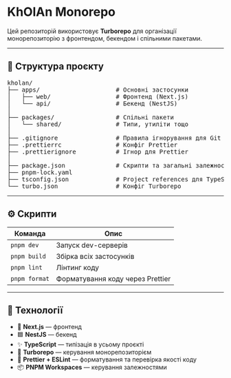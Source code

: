# KhOlAn Monorepo

Цей репозиторій використовує **Turborepo** для організації монорепозиторію з фронтендом, бекендом і спільними пакетами.

---

## 📁 Структура проєкту

<pre>
kholan/
├── apps/                     # Основні застосунки
│   ├── web/                  # Фронтенд (Next.js)
│   └── api/                  # Бекенд (NestJS)
│
├── packages/                 # Спільні пакети
│   └── shared/               # Типи, утиліти тощо
│
├── .gitignore                # Правила ігнорування для Git
├── .prettierrc               # Конфіг Prettier
├── .prettierignore           # Ігнор для Prettier
│
├── package.json              # Скрипти та загальні залежності
├── pnpm-lock.yaml
├── tsconfig.json             # Project references для TypeScript
└── turbo.json                # Конфіг Turborepo
</pre>

---

## ⚙️ Скрипти

| Команда       | Опис                             |
| ------------- | -------------------------------- |
| `pnpm dev`    | Запуск dev-серверів              |
| `pnpm build`  | Збірка всіх застосунків          |
| `pnpm lint`   | Лінтинг коду                     |
| `pnpm format` | Форматування коду через Prettier |

---

## 🧰 Технології

- 🔷 **Next.js** — фронтенд
- 🟦 **NestJS** — бекенд
- ✨ **TypeScript** — типізація в усьому проєкті
- 🚀 **Turborepo** — керування монорепозиторієм
- 🧹 **Prettier + ESLint** — форматування та перевірка якості коду
- 📦 **PNPM Workspaces** — керування залежностями
